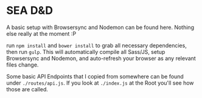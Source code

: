 # SEA D&D

A basic setup with Browsersync and Nodemon can be found here. Nothing else really at the moment :P

run `npm install` and `bower install` to grab all necessary dependencies, then run `gulp`. This will automatically compile all Sass/JS, setup Browsersync and Nodemon, and auto-refresh your browser as any relevant files change.

Some basic API Endpoints that I copied from somewhere can be found under `./routes/api.js`. If you look at `./index.js` at the Root you'll see how those are called.
